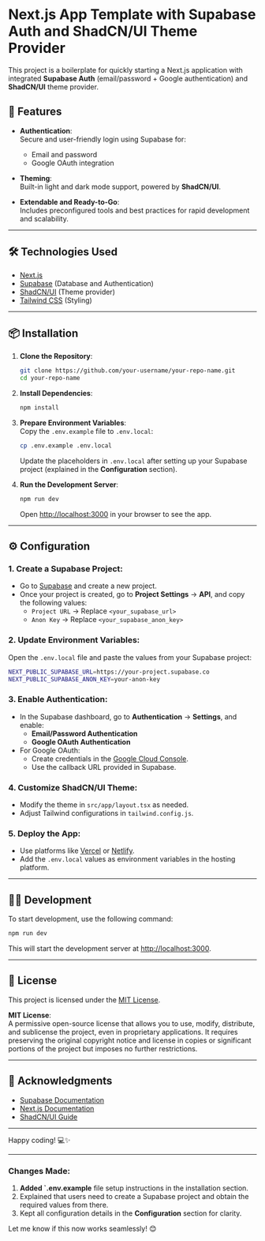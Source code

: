 # Next.js App Template with Supabase Auth and ShadCN/UI Theme Provider

This project is a boilerplate for quickly starting a Next.js application with integrated **Supabase Auth** (email/password + Google authentication) and **ShadCN/UI** theme provider.

## 🚀 Features

- **Authentication**:  
  Secure and user-friendly login using Supabase for:
    - Email and password
    - Google OAuth integration

- **Theming**:  
  Built-in light and dark mode support, powered by **ShadCN/UI**.

- **Extendable and Ready-to-Go**:  
  Includes preconfigured tools and best practices for rapid development and scalability.

---

## 🛠️ Technologies Used

- [Next.js](https://nextjs.org)
- [Supabase](https://supabase.com) (Database and Authentication)
- [ShadCN/UI](https://shadcn.dev) (Theme provider)
- [Tailwind CSS](https://tailwindcss.com) (Styling)

---

## 📦 Installation

1. **Clone the Repository**:
   ```bash
   git clone https://github.com/your-username/your-repo-name.git
   cd your-repo-name
   ```

2. **Install Dependencies**:
   ```bash
   npm install
   ```

3. **Prepare Environment Variables**:  
   Copy the `.env.example` file to `.env.local`:
   ```bash
   cp .env.example .env.local
   ```

   Update the placeholders in `.env.local` after setting up your Supabase project (explained in the **Configuration** section).

4. **Run the Development Server**:
   ```bash
   npm run dev
   ```
   Open [http://localhost:3000](http://localhost:3000) in your browser to see the app.

---

## ⚙️ Configuration

### 1. Create a Supabase Project:
- Go to [Supabase](https://supabase.com) and create a new project.
- Once your project is created, go to **Project Settings** → **API**, and copy the following values:
    - `Project URL` → Replace `<your_supabase_url>`
    - `Anon Key` → Replace `<your_supabase_anon_key>`

### 2. Update Environment Variables:
Open the `.env.local` file and paste the values from your Supabase project:
   ```bash
   NEXT_PUBLIC_SUPABASE_URL=https://your-project.supabase.co
   NEXT_PUBLIC_SUPABASE_ANON_KEY=your-anon-key
   ```

### 3. Enable Authentication:
- In the Supabase dashboard, go to **Authentication** → **Settings**, and enable:
    - **Email/Password Authentication**
    - **Google OAuth Authentication**
- For Google OAuth:
    - Create credentials in the [Google Cloud Console](https://console.cloud.google.com).
    - Use the callback URL provided in Supabase.

### 4. Customize ShadCN/UI Theme:
- Modify the theme in `src/app/layout.tsx` as needed.
- Adjust Tailwind configurations in `tailwind.config.js`.

### 5. Deploy the App:
- Use platforms like [Vercel](https://vercel.com) or [Netlify](https://www.netlify.com).
- Add the `.env.local` values as environment variables in the hosting platform.

---

## 🧑‍💻 Development

To start development, use the following command:
```bash
npm run dev
```

This will start the development server at [http://localhost:3000](http://localhost:3000).

---

## 📄 License

This project is licensed under the [MIT License](LICENSE).

**MIT License**:  
A permissive open-source license that allows you to use, modify, distribute, and sublicense the project, even in proprietary applications. It requires preserving the original copyright notice and license in copies or significant portions of the project but imposes no further restrictions.

---

## 🙌 Acknowledgments

- [Supabase Documentation](https://supabase.com/docs)
- [Next.js Documentation](https://nextjs.org/docs)
- [ShadCN/UI Guide](https://shadcn.dev)

---

Happy coding! 💻✨

---

### Changes Made:
1. **Added `.env.example** file setup instructions in the installation section.
2. Explained that users need to create a Supabase project and obtain the required values from there.
3. Kept all configuration details in the **Configuration** section for clarity.

Let me know if this now works seamlessly! 😊
